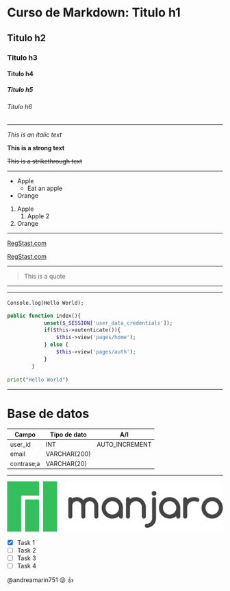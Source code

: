 <!-- Headings (Encabezados) -->

# Curso de Markdown: Titulo h1
## Titulo h2
### Titulo h3
#### Titulo h4
##### Titulo h5
###### Titulo h6

---

<!-- Fonts (Tipos de letra) -->

<!-- Texto en italica -->
*This is an italic text*

<!-- Texto en negritas -->
**This is a strong text**

<!-- Texto tachado -->
~~This is a strikethrough text~~

---

<!-- Unordered lists (Listas desordenadas) -->

* Apple
    * Eat an apple
* Orange

<!-- Ordered lists (Listas ordenadas) -->

1. Apple
    1. Apple 2
2. Orange

---

<!-- Links (Enlaces) -->

[RegStast.com](https://www.regstast.com)

<!-- Cambia el titulo cuando posicionas el cursor sobre la url -->

[RegStast.com](https://www.regstast.com "Custom title")

---

<!-- Quotes (Citas) -->

> This is a quote

<!-- Dividers (Lineas separadoras) -->

---
___

<!-- Como colocar codigo -->

`
Console.log(Hello World);
`

```php
public function index(){
            unset($_SESSION['user_data_credentials']);
            if($this->autenticate()){
                $this->view('pages/home');
            } else {
                $this->view('pages/auth');
            }
        }
```

```python
print("Hello World")
```
---

<!-- Tablas -->

# Base de datos

| Campo     |Tipo de dato    |A/I            |
|-----------|----------------|---------------|
| user_id   | INT            | AUTO_INCREMENT|
| email     | VARCHAR(200)   |               |
| contrase;a| VARCHAR(20)    |               |

---

<!-- Images (Imagenes) -->

![Manjaro logo](Images/Manjaro_logo_text.png "Manjaro Logo")

<!-- GitHub MarkDown (Reglas que solo nos provee GitHub) -->

* [x] Task 1
* [ ] Task 2
* [ ] Task 3
* [ ] Task 4

<!-- Mencionar a otro usuario -->

@andreamarin751 :stuck_out_tongue_closed_eyes:  :+1:
